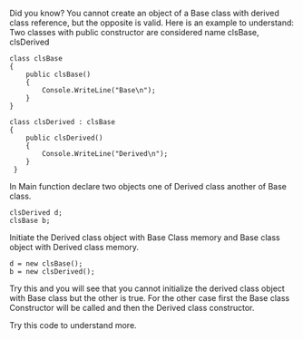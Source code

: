 Did you know?
You cannot create an object of a Base class with derived class reference, but the opposite is valid. Here is an example to understand:
Two classes with public constructor are considered name clsBase, clsDerived


    class clsBase
    {
        public clsBase()
        {
            Console.WriteLine("Base\n");
        }
    }

    class clsDerived : clsBase
    {
        public clsDerived()
        {
            Console.WriteLine("Derived\n");
        }
     }
 

In Main function declare two objects one of Derived class another of Base class.

    clsDerived d;
    clsBase b;

Initiate the Derived class object with Base Class memory and Base class object with Derived class memory.

    d = new clsBase();
    b = new clsDerived();

Try this and you will see that you cannot initialize the derived class object with Base class but the other is true. For the other case first the Base class Constructor will be called and then the Derived class constructor.

Try this code to understand more.
